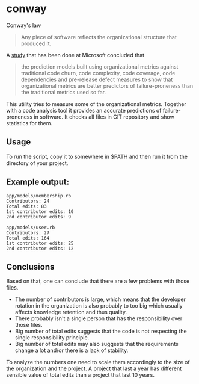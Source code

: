 # conway

Conway's law
> Any piece of software reflects the organizational structure that produced it.

A [study](http://research.microsoft.com/apps/mobile/Publication.aspx?id=70535) that has been done at Microsoft concluded that
>the prediction models built using organizational metrics against traditional code churn, code complexity, code coverage, code dependencies and pre-release defect measures to show that organizational metrics are better predictors of failure-proneness than the traditional metrics used so far.

This utility tries to measure some of the organizational metrics. Together with a code analysis tool it provides an accurate predictions of failure-proneness in software.
It checks all files in GIT repository and show statistics for them.

## Usage

To run the script, copy it to somewhere in $PATH and then run it from the directory of your project. 

## Example output:

    app/models/membership.rb
    Contributors: 24
    Total edits: 83
    1st contributor edits: 10
    2nd contributor edits: 9

    app/models/user.rb
    Contributors: 27
    Total edits: 164
    1st contributor edits: 25
    2nd contributor edits: 12

## Conclusions

Based on that, one can conclude that there are a few problems with those files.
* The number of contributors is large, which means that the developer rotation in the organization is also probably to too big which usually affects knowledge retention and thus quality.
* There probably isn't a single person that has the responsibility over those files.
* Big number of total edits suggests that the code is not respecting the single responsibility principle.
* Big number of total edits may also suggests that the requirements change a lot and/or there is a lack of stability.

To analyze the numbers one need to scale them accordingly to the size of the organization and the project. A project that last a year has different sensible value of total edits than a project that last 10 years.

